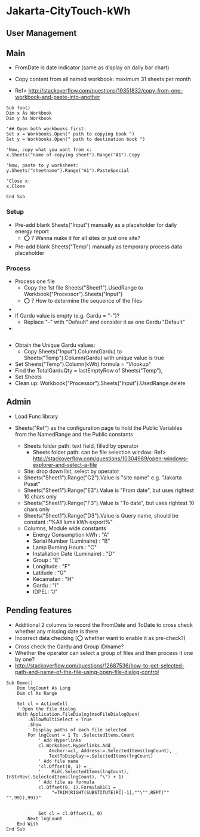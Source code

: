# Jakarta-CityTouch-kWh

## User Management



## Main 
* FromDate is date indicator (same as display on daily bar chart)
* Copy content from all named workbook: maximum 31 sheets per month

* Ref> http://stackoverflow.com/questions/19351832/copy-from-one-workbook-and-paste-into-another

```
Sub foo()
Dim x As Workbook
Dim y As Workbook

'## Open both workbooks first:
Set x = Workbooks.Open(" path to copying book ")
Set y = Workbooks.Open(" path to destination book ")

'Now, copy what you want from x:
x.Sheets("name of copying sheet").Range("A1").Copy

'Now, paste to y worksheet:
y.Sheets("sheetname").Range("A1").PasteSpecial

'Close x:
x.Close

End Sub
```

### Setup
* Pre-add blank Sheets("Input") manually as a placeholder for daily energy report 
     * :o: ? Wanna make it for all sites or just one site? 
* Pre-add blank Sheets("Temp") manually as temporary process data placeholder

### Process
* Process one file
     * Copy the 1st file Sheets("Sheet1").UsedRange to Workbook("Processor").Sheets("Input")
     * :o: ? How to determine the sequence of the files
* 
* If Gardu value is empty (e.g. Gardu = "-")?
     * Replace "-" with "Default" and consider it as one Gardu "Default"
*
```

```

* Obtain the Unique Gardu values:
     * Copy Sheets("Input").Column(Gardu) to Sheets("Temp").Column(Gardu) with unique value is true
* Set Sheets("Temp").Column(kWh).formula = "Vlookup"
* Find the TotalGarduQty = lastEmptyRow of Sheets("Temp"), 
* Set Sheets
* Clean up: Workbook("Processor").Sheets("Input").UsedRange.delete



## Admin
* Load Func library 

* Sheets("Ref") as the configuration page to hold the Public Variables from the NamedRange and the Public constants 
    * Sheets folder path: text field, filled by operator 
        * Sheets folder path: can be file selection window: Ref> http://stackoverflow.com/questions/10304989/open-windows-explorer-and-select-a-file
    * Site: drop down list, select by operator
    * Sheets("Sheet1").Range("C2").Value is "site name" e.g. "Jakarta Pusat"
    * Sheets("Sheet1").Range("E3").Value is "From date", but uses rightest 10 chars only
    * Sheets("Sheet1").Range("F3").Value is "To date", but uses rightest 10 chars only 
    * Sheets("Sheet1").Range("D3").Value is Query name, should be constant :"%All lums kWh export%"
    * Columns, Module wide constants
        * Energy Consumption kWh	: "A"
        * Serial Number (Luminaire)	: "B"
        * Lamp Burning Hours	: "C"
        * Installation Date (Luminaire)	: "D"
        * Group	: "E"
        * Longitude	: "F"
        * Latitude	: "G"
        * Kecamatan	: "H"
        * Gardu	: "I"
        * IDPEL: "J"


## Pending features
* Additional 2 columns to record the FromDate and ToDate to cross check whether any missing date is there
* Incorrect data checking (:o: whether want to enable it as pre-check?)
* Cross check the Gardu and Group ID/name? 
* Whether the operator can select a group of files and then process it one by one?
 * http://stackoverflow.com/questions/12687536/how-to-get-selected-path-and-name-of-the-file-using-open-file-dialog-control
```
Sub Demo()
    Dim lngCount As Long
    Dim cl As Range

    Set cl = ActiveCell
    ' Open the file dialog
    With Application.FileDialog(msoFileDialogOpen)
        .AllowMultiSelect = True
        .Show
        ' Display paths of each file selected
        For lngCount = 1 To .SelectedItems.Count
            ' Add Hyperlinks
            cl.Worksheet.Hyperlinks.Add _
                Anchor:=cl, Address:=.SelectedItems(lngCount), _
                TextToDisplay:=.SelectedItems(lngCount)
            ' Add file name
            'cl.Offset(0, 1) = _
            '    Mid(.SelectedItems(lngCount), InStrRev(.SelectedItems(lngCount), "\") + 1)
            ' Add file as formula
            cl.Offset(0, 1).FormulaR1C1 = _
                 "=TRIM(RIGHT(SUBSTITUTE(RC[-1],""\"",REPT("" "",99)),99))"


            Set cl = cl.Offset(1, 0)
        Next lngCount
    End With
End Sub
 ```
 

